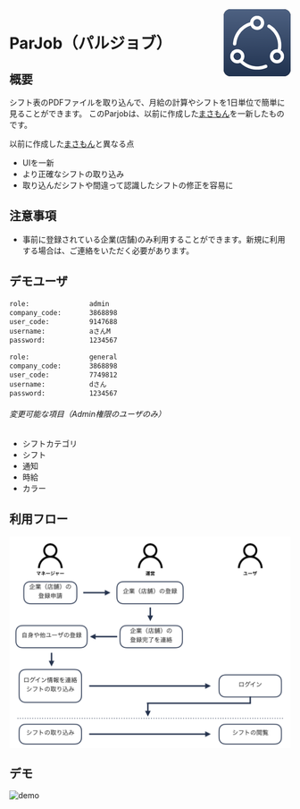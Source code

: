 <img src="icon.png" align="right" />

ParJob（パルジョブ）
====

## 概要
シフト表のPDFファイルを取り込んで、月給の計算やシフトを1日単位で簡単に見ることができます。
このParjobは、以前に作成した[まさもん](https://github.com/kentaiwami/masamon)を一新したものです。

以前に作成した[まさもん](https://github.com/kentaiwami/masamon)と異なる点
- UIを一新
- より正確なシフトの取り込み
- 取り込んだシフトや間違って認識したシフトの修正を容易に

## 注意事項
- 事前に登録されている企業(店舗)のみ利用することができます。新規に利用する場合は、ご連絡をいただく必要があります。

## デモユーザ
```
role:               admin
company_code:       3868898
user_code:          9147688
username:           aさんM
password:           1234567
```

```
role:               general
company_code:       3868898
user_code:          7749812
username:           dさん
password:           1234567
```

###### 変更可能な項目（Admin権限のユーザのみ）
- シフトカテゴリ
- シフト
- 通知
- 時給
- カラー



## 利用フロー
<img src="activity.png" align="center" />

## デモ
![demo](https://github.com/kentaiwami/parjob/blob/master/demo.gif)
